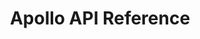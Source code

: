 ---
title: Apollo API Reference

language_tabs: # must be one of https://git.io/vQNgJ
  - shell

toc_footers:
  - <a href='https://www.apollo.io/app/#/settings/integrations/api'>Sign Up for an API Key</a>

includes:
  - introduction
  - authentication
  - requests
  - people
  - organizations
  - opportunities
  - contacts
  - accounts
  - sequences
  - tasks
  - misc

search: true

code_clipboard: true
---